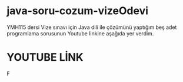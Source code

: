 # java-soru-cozum-vizeOdevi
YMH115 dersi Vize sınavı için Java dili ile çözümünü yaptığım beş adet programlama sorusunun Youtube linkine aşağıda yer verdim.
# YOUTUBE LİNK
F
